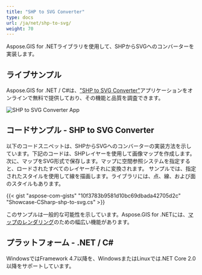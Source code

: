 ```yaml
---
title: "SHP to SVG Converter"
type: docs
url: /ja/net/shp-to-svg/
weight: 70
---
```


Aspose.GIS for .NETライブラリを使用して、SHPからSVGへのコンバーターを実装します。

## **ライブサンプル**

Aspose.GIS for .NET / C#は、["SHP to SVG Converter"](https://products.aspose.app/gis/viewer/shp-to-svg)アプリケーションをオンラインで無料で提供しており、その機能と品質を調査できます。

![SHP to SVG Converter App](viewer.png)

## **コードサンプル - SHP to SVG Converter**

以下のコードスニペットは、SHPからSVGへのコンバーターの実装方法を示しています。下記のコードは、SHPレイヤーを使用して画像マップを作成します。次に、マップをSVG形式で保存します。マップに空間参照システムを指定すると、ロードされたすべてのレイヤーがそれに変換されます。
サンプルでは、指定されたスタイルを使用して線を描画します。ライブラリには、点、線、および面のスタイルもあります。

{{< gist "aspose-com-gists" "10f3783b9581d10bc69dbada42705d2c" "Showcase-CSharp-shp-to-svg.cs" >}}

このサンプルは一般的な可能性を示しています。Aspose.GIS for .NETには、[マップのレンダリング](https://docs.aspose.com/gis/net/map-rendering/)のための幅広い機能があります。

## **プラットフォーム - .NET / C#**

WindowsではFramework 4.7以降を、WindowsまたはLinuxでは.NET Core 2.0以降をサポートしています。
